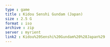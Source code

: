 ```yaml
---
type : game
title : Kidou Senshi Gundam (Japan)
size : 2.5 G
format : iso
archive : zip
server : myrient
link2 : Kidou%20Senshi%20Gundam%20%28Japan%29
---
```

